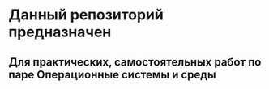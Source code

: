 # Данный репозиторий предназначен
## Для практических, самостоятельных работ по паре Операционные системы и среды